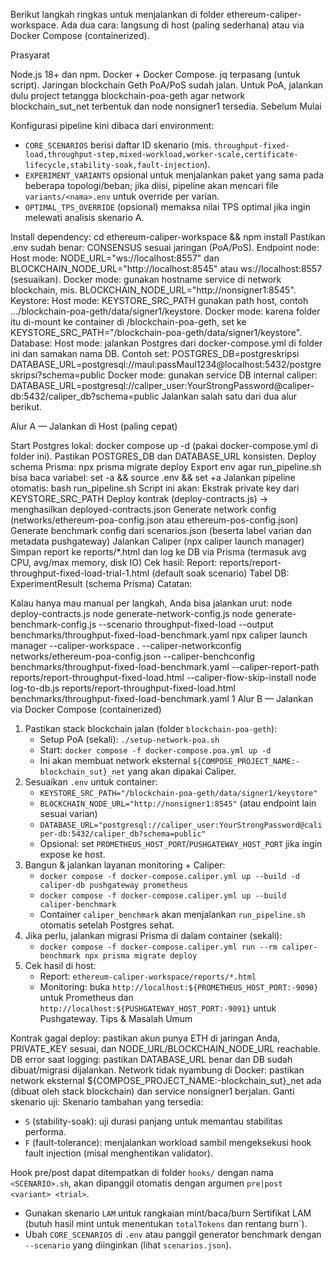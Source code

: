 Berikut langkah ringkas untuk menjalankan di folder ethereum-caliper-workspace. Ada dua cara: langsung di host (paling sederhana) atau via Docker Compose (containerized).

Prasyarat

Node.js 18+ dan npm.
Docker + Docker Compose.
jq terpasang (untuk script).
Jaringan blockchain Geth PoA/PoS sudah jalan. Untuk PoA, jalankan dulu project tetangga blockchain-poa-geth agar network blockchain_sut_net terbentuk dan node nonsigner1 tersedia.
Sebelum Mulai

Konfigurasi pipeline kini dibaca dari environment:
- `CORE_SCENARIOS` berisi daftar ID skenario (mis. `throughput-fixed-load,throughput-step,mixed-workload,worker-scale,certificate-lifecycle,stability-soak,fault-injection`).
- `EXPERIMENT_VARIANTS` opsional untuk menjalankan paket yang sama pada beberapa topologi/beban; jika diisi, pipeline akan mencari file `variants/<nama>.env` untuk override per varian.
- `OPTIMAL_TPS_OVERRIDE` (opsional) memaksa nilai TPS optimal jika ingin melewati analisis skenario A.

Install dependency: cd ethereum-caliper-workspace && npm install
Pastikan .env sudah benar:
CONSENSUS sesuai jaringan (PoA/PoS).
Endpoint node:
Host mode: NODE_URL="ws://localhost:8557" dan BLOCKCHAIN_NODE_URL="http://localhost:8545" atau ws://localhost:8557 (sesuaikan).
Docker mode: gunakan hostname service di network blockchain, mis. BLOCKCHAIN_NODE_URL="http://nonsigner1:8545".
Keystore:
Host mode: KEYSTORE_SRC_PATH gunakan path host, contoh .../blockchain-poa-geth/data/signer1/keystore.
Docker mode: karena folder itu di-mount ke container di /blockchain-poa-geth, set ke KEYSTORE_SRC_PATH="/blockchain-poa-geth/data/signer1/keystore".
Database:
Host mode: jalankan Postgres dari docker-compose.yml di folder ini dan samakan nama DB. Contoh set:
POSTGRES_DB=postgreskripsi
DATABASE_URL=postgresql://maul:passMaul1234@localhost:5432/postgreskripsi?schema=public
Docker mode: gunakan service DB internal caliper: DATABASE_URL=postgresql://caliper_user:YourStrongPassword@caliper-db:5432/caliper_db?schema=public
Jalankan salah satu dari dua alur berikut.

Alur A — Jalankan di Host (paling cepat)

Start Postgres lokal: docker compose up -d (pakai docker-compose.yml di folder ini). Pastikan POSTGRES_DB dan DATABASE_URL konsisten.
Deploy schema Prisma: npx prisma migrate deploy
Export env agar run_pipeline.sh bisa baca variabel: set -a && source .env && set +a
Jalankan pipeline otomatis:
bash run_pipeline.sh
Script ini akan:
Ekstrak private key dari KEYSTORE_SRC_PATH
Deploy kontrak (deploy-contracts.js) → menghasilkan deployed-contracts.json
Generate network config (networks/ethereum-poa-config.json atau ethereum-pos-config.json)
Generate benchmark config dari scenarios.json (beserta label varian dan metadata pushgateway)
Jalankan Caliper (npx caliper launch manager)
Simpan report ke reports/*.html dan log ke DB via Prisma (termasuk avg CPU, avg/max memory, disk IO)
Cek hasil:
Report: reports/report-throughput-fixed-load-trial-1.html (default soak scenario)
Tabel DB: ExperimentResult (schema Prisma)
Catatan:

Kalau hanya mau manual per langkah, Anda bisa jalankan urut:
node deploy-contracts.js
node generate-network-config.js
node generate-benchmark-config.js --scenario throughput-fixed-load --output benchmarks/throughput-fixed-load-benchmark.yaml
npx caliper launch manager --caliper-workspace . --caliper-networkconfig networks/ethereum-poa-config.json --caliper-benchconfig benchmarks/throughput-fixed-load-benchmark.yaml --caliper-report-path reports/report-throughput-fixed-load.html --caliper-flow-skip-install
node log-to-db.js reports/report-throughput-fixed-load.html benchmarks/throughput-fixed-load-benchmark.yaml 1
Alur B — Jalankan via Docker Compose (containerized)

1. Pastikan stack blockchain jalan (folder `blockchain-poa-geth`):
   - Setup PoA (sekali): `./setup-network-poa.sh`
   - Start: `docker compose -f docker-compose.poa.yml up -d`
   - Ini akan membuat network eksternal `${COMPOSE_PROJECT_NAME:-blockchain_sut}_net` yang akan dipakai Caliper.
2. Sesuaikan `.env` untuk container:
   - `KEYSTORE_SRC_PATH="/blockchain-poa-geth/data/signer1/keystore"`
   - `BLOCKCHAIN_NODE_URL="http://nonsigner1:8545"` (atau endpoint lain sesuai varian)
   - `DATABASE_URL="postgresql://caliper_user:YourStrongPassword@caliper-db:5432/caliper_db?schema=public"`
   - Opsional: set `PROMETHEUS_HOST_PORT`/`PUSHGATEWAY_HOST_PORT` jika ingin expose ke host.
3. Bangun & jalankan layanan monitoring + Caliper:
   - `docker compose -f docker-compose.caliper.yml up --build -d caliper-db pushgateway prometheus`
   - `docker compose -f docker-compose.caliper.yml up --build caliper-benchmark`
   - Container `caliper_benchmark` akan menjalankan `run_pipeline.sh` otomatis setelah Postgres sehat.
4. Jika perlu, jalankan migrasi Prisma di dalam container (sekali):
   - `docker compose -f docker-compose.caliper.yml run --rm caliper-benchmark npx prisma migrate deploy`
5. Cek hasil di host:
   - Report: `ethereum-caliper-workspace/reports/*.html`
   - Monitoring: buka `http://localhost:${PROMETHEUS_HOST_PORT:-9090}` untuk Prometheus dan `http://localhost:${PUSHGATEWAY_HOST_PORT:-9091}` untuk Pushgateway.
Tips & Masalah Umum

Kontrak gagal deploy: pastikan akun punya ETH di jaringan Anda, PRIVATE_KEY sesuai, dan NODE_URL/BLOCKCHAIN_NODE_URL reachable.
DB error saat logging: pastikan DATABASE_URL benar dan DB sudah dibuat/migrasi dijalankan.
Network tidak nyambung di Docker: pastikan network eksternal ${COMPOSE_PROJECT_NAME:-blockchain_sut}_net ada (dibuat oleh stack blockchain) dan service nonsigner1 berjalan.
Ganti skenario uji:
Skenario tambahan yang tersedia:
- `S` (stability-soak): uji durasi panjang untuk memantau stabilitas performa.
- `F` (fault-tolerance): menjalankan workload sambil mengeksekusi hook fault injection (misal menghentikan validator).

Hook pre/post dapat ditempatkan di folder `hooks/` dengan nama `<SCENARIO>.sh`, akan dipanggil otomatis dengan argumen `pre|post <variant> <trial>`.

- Gunakan skenario `LAM` untuk rangkaian mint/baca/burn Sertifikat LAM (butuh hasil mint untuk menentukan `totalTokens` dan rentang burn`).
- Ubah `CORE_SCENARIOS` di `.env` atau panggil generator benchmark dengan `--scenario` yang diinginkan (lihat `scenarios.json`).
